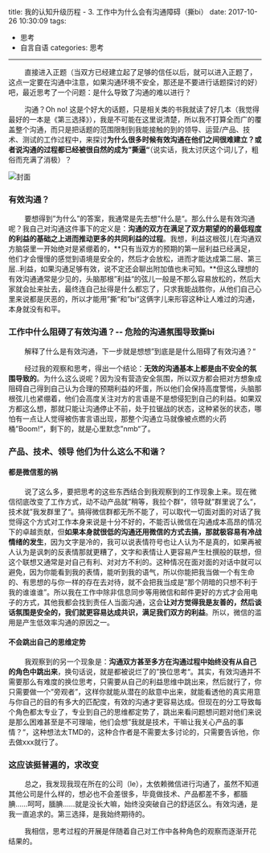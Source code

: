 title: 我的认知升级历程 - 3. 工作中为什么会有沟通障碍（撕bi）
date: 2017-10-26 10:30:09
tags: 
- 思考
- 自言自语
categories: 思考

----------

&emsp;&emsp; 直接进入正题（当双方已经建立起了足够的信任以后，就可以进入正题了，这点一定要在沟通中注意，如果沟通环境不安全，那还是不要进行话题探讨的好）吧，最近思考了一个问题：是什么导致了沟通的难以进行？

&emsp;&emsp; 沟通？Oh no! 这是个好大的话题，只是相关类的书我就读了好几本（我觉得最好的一本是《第三选择》），我是不可能在这里说清楚，所以我不打算全而广的覆盖整个沟通，而只是把话题的范围限制到我能接触的到的领导、运营/产品、技术、测试的工作过程中，来探讨**为什么很多时候有效沟通在他们之间很难建立？或者说沟通的过程都已经被很自然的成为”撕逼“**（说实话，我太讨厌这个词儿了，粗俗而充满了消极）？

![封面](/images/chao.jpg)

<!-- more -->
### 有效沟通？

&emsp;&emsp; 要想得到”为什么”的答案，我通常是先去想”什么是“。那么什么是有效沟通呢？我自己对沟通这件事下的定义是：**沟通的双方在满足了双方期望的的最低程度的利益的基础之上进而推动更多的共同利益的过程**。我想，利益这根弦儿在沟通双方脑袋里一开始绝对是紧绷着的，**只有当双方的预期的第一层利益已经满足，他们才会慢慢的感觉到语境是安全的，然后才会放松，进而才能达成第二层、第三层..利益，如果沟通足够有效，说不定还会聊出附加值也未可知。**但这么理想的有效沟通通常是少见的，头脑那根”利益“的弦儿一般是不那么容易放松的，然后大家就会扯来扯去，最终连自己扯得是什么都忘了，只求我能战胜你，从他们自己心里来说都是厌恶的，所以才能用”撕“和”bi“这俩字儿来形容这种让人难过的沟通，本身就没有和平。

### 工作中什么阻碍了有效沟通？-- 危险的沟通氛围导致撕bi

&emsp;&emsp; 解释了什么是有效沟通，下一步就是想想”到底是是什么阻碍了有效沟通？“

&emsp;&emsp; 经过我的观察和思考，得出一个结论：**无效的沟通基本上都是由不安全的氛围导致的**。为什么这么说呢？因为没有营造安全氛围，所以双方都会把对方想象成阻碍自己得到自己认为合理的预期利益的坏蛋，所以他们会保持高度警惕，头脑那根弦儿也紧绷着，他们会高度关注对方的言语是不是想侵犯到自己的利益。如果双方都这么想，那就只能让沟通停止不前，处于拉锯战的状态，这种紧张的状态，哪怕有一点让人觉得被伤害言语出现，那整个沟通立马就像被点燃的火药桶”Boom!“，剩下的，就是心里默念”nmb“了。

### 产品、技术、领导 他们为什么这么不和谐？

#### 都是微信惹的祸

&emsp;&emsp; 说了这么多，要把思考的这些东西结合到我观察到的工作现象上来。现在微信彻底改变了工作方式，动不动产品就”稍等，我拉个群“，领导就”群里说了么“，技术就”我发群里了“。搞得微信群都无所不能了，可以取代一切面对面的对话了我觉得这个方式对工作本身来说是十分不好的，不能否认微信在沟通成本高昂的情况下的卓越贡献，但**如果本身就很低的沟通还用微信的方式去搞，那就极容易有冷战情绪的发生**，因为文字是冷的，我可以说表情符号也让人认为不是真的，如果再被人认为是讽刺的反表情那就更糟了，文字和表情让人更容易产生杜撰般的联想，但这个联想又通常是对自己有利、对对方不利的。这种情况在面对面的对话中就可以避免，因为你能看到我的表情，能听到我的语气，所以你能把我当做一个有生命的、有思想的与你一样的存在去对待，就不会把我当成是”那个阴暗的只想不利于我的谁谁谁”。所以我在工作中除非信息同步等用微信和邮件更好的方式才会用电子的方式，其他我都会找到责任人当面沟通，这会**让对方觉得我是友善的，然后谈话氛围是安全的，我们就更容易达成共识，满足我们双方的利益**。所以，微信的滥用是产生低效率沟通的原因之一。

#### 不会跳出自己的思维定势

&emsp;&emsp; 我观察到的另一个现象是：**沟通双方甚至多方在沟通过程中始终没有从自己的角色中跳出来**，换句话说，就是都被说烂了的”换位思考“。其实，有效沟通并不需要那么有难度的换位思考，只需要从自己的利益思维中跳出来，然后就行了，你只需要做一个”旁观者”，这样你就能从潜在的敌意中出来，就能看透他的真实用意与你自己的目的有多大的匹配度，有效的沟通才更容易达成。但现在的分工导致每个角色都太专业了，专业到自己的思维都定势了，跳出来看问题想问题对他们来说是那么困难甚至是不可理喻，他们会想”我就是技术，干嘛让我关心产品的事情？“，这种想法太TMD的，这种合作者是不需要太多讨论的，只需要告诉他，你去做xxx就行了。

### 这应该挺普遍的，求改变

&emsp;&emsp; 总之，我发现我现在所在的公司（le），太依赖微信进行沟通了，虽然不知道其他公司是什么样的，想必也不会差很多，毕竟做技术、产品都差不多，都腼腆……呵呵，腼腆……就是没长大嘛，始终没突破自己的舒适区么。有效沟通，是我一直追求的。第三选择，是我始终期待的。

&emsp;&emsp; 我相信，思考过程的开展是伴随着自己对工作中各种角色的观察而逐渐开花结果的。